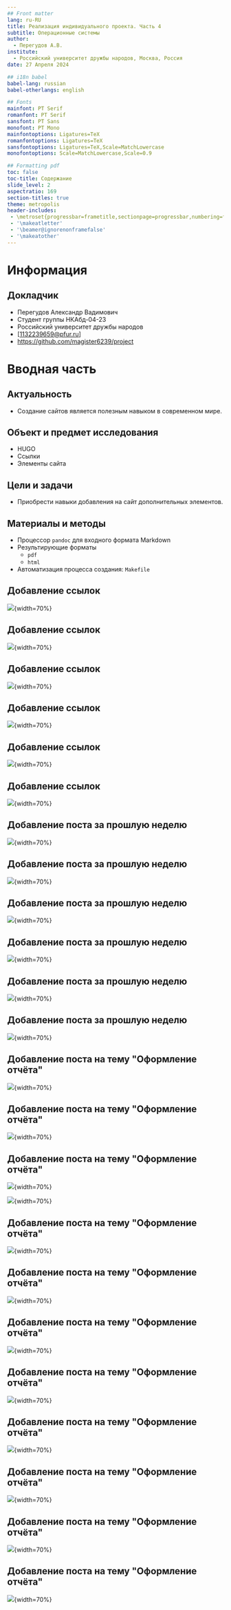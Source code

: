 ```yaml
---
## Front matter
lang: ru-RU
title: Реализация индивидуального проекта. Часть 4
subtitle: Операционные системы
author:
  - Перегудов А.В.
institute:
  - Российский университет дружбы народов, Москва, Россия
date: 27 Апреля 2024

## i18n babel
babel-lang: russian
babel-otherlangs: english

## Fonts
mainfont: PT Serif
romanfont: PT Serif
sansfont: PT Sans
monofont: PT Mono
mainfontoptions: Ligatures=TeX
romanfontoptions: Ligatures=TeX
sansfontoptions: Ligatures=TeX,Scale=MatchLowercase
monofontoptions: Scale=MatchLowercase,Scale=0.9

## Formatting pdf
toc: false
toc-title: Содержание
slide_level: 2
aspectratio: 169
section-titles: true
theme: metropolis
header-includes:
 - \metroset{progressbar=frametitle,sectionpage=progressbar,numbering=fraction}
 - '\makeatletter'
 - '\beamer@ignorenonframefalse'
 - '\makeatother'
---
```


# Информация

## Докладчик

  * Перегудов Александр Вадимович
  * Студент группы НКАбд-04-23
  * Российский университет дружбы народов
  * [1132239659@pfur.ru]
  * <https://github.com/magister6239/project>

# Вводная часть

## Актуальность

- Создание сайтов является полезным навыком в современном мире.

## Объект и предмет исследования

- HUGO
- Ссылки
- Элементы сайта

## Цели и задачи

- Приобрести навыки добавления на сайт дополнительных элементов.

## Материалы и методы

- Процессор `pandoc` для входного формата Markdown
- Результирующие форматы
	- `pdf`
	- `html`
- Автоматизация процесса создания: `Makefile`

## Добавление ссылок

![](image/1.PNG){width=70%}

## Добавление ссылок

![](image/2.PNG){width=70%}

## Добавление ссылок

![](image/3.PNG){width=70%}

## Добавление ссылок

![](image/0-0.PNG){width=70%}

## Добавление ссылок

![](image/0-1.PNG){width=70%}

## Добавление ссылок

![](image/0-2.PNG){width=70%}

## Добавление поста за прошлую неделю

![](image/4.PNG){width=70%}

## Добавление поста за прошлую неделю

![](image/5.PNG){width=70%}

## Добавление поста за прошлую неделю

![](image/6.PNG){width=70%}

## Добавление поста за прошлую неделю

![](image/7.PNG){width=70%}

## Добавление поста за прошлую неделю

![](image/8.PNG){width=70%}

## Добавление поста за прошлую неделю

![](image/9.PNG){width=70%}

## Добавление поста на тему "Оформление отчёта"

![](image/10.PNG){width=70%}

## Добавление поста на тему "Оформление отчёта"

![](image/11.PNG){width=70%}

## Добавление поста на тему "Оформление отчёта"

![](image/12.PNG){width=70%}

![](image/13.PNG){width=70%}

## Добавление поста на тему "Оформление отчёта"

![](image/14.PNG){width=70%}

## Добавление поста на тему "Оформление отчёта"

![](image/15.PNG){width=70%}

## Добавление поста на тему "Оформление отчёта"

![](image/16.PNG){width=70%}

## Добавление поста на тему "Оформление отчёта"

![](image/17.PNG){width=70%}

## Добавление поста на тему "Оформление отчёта"

![](image/18.PNG){width=70%}

## Добавление поста на тему "Оформление отчёта"

![](image/19.PNG){width=70%}

## Добавление поста на тему "Оформление отчёта"

![](image/20.PNG){width=70%}

## Добавление поста на тему "Оформление отчёта"

![](image/21.PNG){width=70%}
